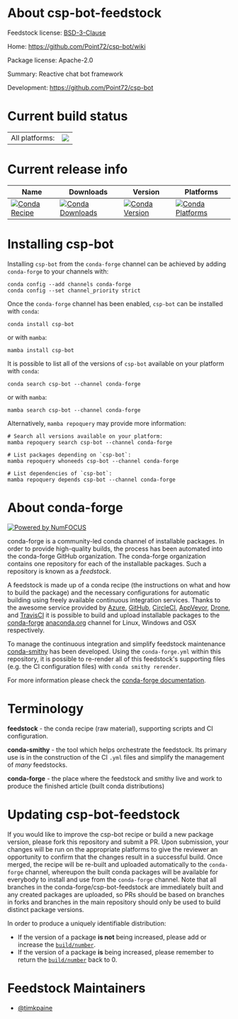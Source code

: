 About csp-bot-feedstock
=======================

Feedstock license: [BSD-3-Clause](https://github.com/conda-forge/csp-bot-feedstock/blob/main/LICENSE.txt)

Home: https://github.com/Point72/csp-bot/wiki

Package license: Apache-2.0

Summary: Reactive chat bot framework

Development: https://github.com/Point72/csp-bot

Current build status
====================


<table><tr><td>All platforms:</td>
    <td>
      <a href="https://dev.azure.com/conda-forge/feedstock-builds/_build/latest?definitionId=25344&branchName=main">
        <img src="https://dev.azure.com/conda-forge/feedstock-builds/_apis/build/status/csp-bot-feedstock?branchName=main">
      </a>
    </td>
  </tr>
</table>

Current release info
====================

| Name | Downloads | Version | Platforms |
| --- | --- | --- | --- |
| [![Conda Recipe](https://img.shields.io/badge/recipe-csp--bot-green.svg)](https://anaconda.org/conda-forge/csp-bot) | [![Conda Downloads](https://img.shields.io/conda/dn/conda-forge/csp-bot.svg)](https://anaconda.org/conda-forge/csp-bot) | [![Conda Version](https://img.shields.io/conda/vn/conda-forge/csp-bot.svg)](https://anaconda.org/conda-forge/csp-bot) | [![Conda Platforms](https://img.shields.io/conda/pn/conda-forge/csp-bot.svg)](https://anaconda.org/conda-forge/csp-bot) |

Installing csp-bot
==================

Installing `csp-bot` from the `conda-forge` channel can be achieved by adding `conda-forge` to your channels with:

```
conda config --add channels conda-forge
conda config --set channel_priority strict
```

Once the `conda-forge` channel has been enabled, `csp-bot` can be installed with `conda`:

```
conda install csp-bot
```

or with `mamba`:

```
mamba install csp-bot
```

It is possible to list all of the versions of `csp-bot` available on your platform with `conda`:

```
conda search csp-bot --channel conda-forge
```

or with `mamba`:

```
mamba search csp-bot --channel conda-forge
```

Alternatively, `mamba repoquery` may provide more information:

```
# Search all versions available on your platform:
mamba repoquery search csp-bot --channel conda-forge

# List packages depending on `csp-bot`:
mamba repoquery whoneeds csp-bot --channel conda-forge

# List dependencies of `csp-bot`:
mamba repoquery depends csp-bot --channel conda-forge
```


About conda-forge
=================

[![Powered by
NumFOCUS](https://img.shields.io/badge/powered%20by-NumFOCUS-orange.svg?style=flat&colorA=E1523D&colorB=007D8A)](https://numfocus.org)

conda-forge is a community-led conda channel of installable packages.
In order to provide high-quality builds, the process has been automated into the
conda-forge GitHub organization. The conda-forge organization contains one repository
for each of the installable packages. Such a repository is known as a *feedstock*.

A feedstock is made up of a conda recipe (the instructions on what and how to build
the package) and the necessary configurations for automatic building using freely
available continuous integration services. Thanks to the awesome service provided by
[Azure](https://azure.microsoft.com/en-us/services/devops/), [GitHub](https://github.com/),
[CircleCI](https://circleci.com/), [AppVeyor](https://www.appveyor.com/),
[Drone](https://cloud.drone.io/welcome), and [TravisCI](https://travis-ci.com/)
it is possible to build and upload installable packages to the
[conda-forge](https://anaconda.org/conda-forge) [anaconda.org](https://anaconda.org/)
channel for Linux, Windows and OSX respectively.

To manage the continuous integration and simplify feedstock maintenance
[conda-smithy](https://github.com/conda-forge/conda-smithy) has been developed.
Using the ``conda-forge.yml`` within this repository, it is possible to re-render all of
this feedstock's supporting files (e.g. the CI configuration files) with ``conda smithy rerender``.

For more information please check the [conda-forge documentation](https://conda-forge.org/docs/).

Terminology
===========

**feedstock** - the conda recipe (raw material), supporting scripts and CI configuration.

**conda-smithy** - the tool which helps orchestrate the feedstock.
                   Its primary use is in the construction of the CI ``.yml`` files
                   and simplify the management of *many* feedstocks.

**conda-forge** - the place where the feedstock and smithy live and work to
                  produce the finished article (built conda distributions)


Updating csp-bot-feedstock
==========================

If you would like to improve the csp-bot recipe or build a new
package version, please fork this repository and submit a PR. Upon submission,
your changes will be run on the appropriate platforms to give the reviewer an
opportunity to confirm that the changes result in a successful build. Once
merged, the recipe will be re-built and uploaded automatically to the
`conda-forge` channel, whereupon the built conda packages will be available for
everybody to install and use from the `conda-forge` channel.
Note that all branches in the conda-forge/csp-bot-feedstock are
immediately built and any created packages are uploaded, so PRs should be based
on branches in forks and branches in the main repository should only be used to
build distinct package versions.

In order to produce a uniquely identifiable distribution:
 * If the version of a package **is not** being increased, please add or increase
   the [``build/number``](https://docs.conda.io/projects/conda-build/en/latest/resources/define-metadata.html#build-number-and-string).
 * If the version of a package **is** being increased, please remember to return
   the [``build/number``](https://docs.conda.io/projects/conda-build/en/latest/resources/define-metadata.html#build-number-and-string)
   back to 0.

Feedstock Maintainers
=====================

* [@timkpaine](https://github.com/timkpaine/)


<!-- dummy commit to enable rerendering -->

